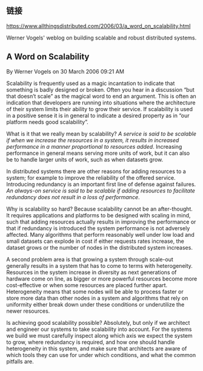 



## 链接

 https://www.allthingsdistributed.com/2006/03/a_word_on_scalability.html

Werner Vogels' weblog on building scalable and robust distributed systems.

## A Word on Scalability

By Werner Vogels on 30 March 2006 09:21 AM

Scalability is frequently used as a magic incantation to indicate that something is badly designed or broken. Often you hear in a discussion “but that doesn’t scale” as the magical word to end an argument. This is often an indication that developers are running into situations where the architecture of their system limits their ability to grow their service. If scalability is used in a positive sense it is in general to indicate a desired property as in “our platform needs good scalability”.

What is it that we really mean by scalability? *A service is said to be scalable if when we increase the resources in a system, it results in increased performance in a manner proportional to resources added*. Increasing performance in general means serving more units of work, but it can also be to handle larger units of work, such as when datasets grow.

In distributed systems there are other reasons for adding resources to a system; for example to improve the reliability of the offered service. Introducing redundancy is an important first line of defense against failures. *An always-on service is said to be scalable if adding resources to facilitate redundancy does not result in a loss of performance*.

Why is scalability so hard? Because scalability cannot be an after-thought. It requires applications and platforms to be designed with scaling in mind, such that adding resources actually results in improving the performance or that if redundancy is introduced the system performance is not adversely affected. Many algorithms that perform reasonably well under low load and small datasets can explode in cost if either requests rates increase, the dataset grows or the number of nodes in the distributed system increases.

A second problem area is that growing a system through scale-out generally results in a system that has to come to terms with heterogeneity. Resources in the system increase in diversity as next generations of hardware come on line, as bigger or more powerful resources become more cost-effective or when some resources are placed further apart. Heterogeneity means that some nodes will be able to process faster or store more data than other nodes in a system and algorithms that rely on uniformity either break down under these conditions or underutilize the newer resources.

Is achieving good scalability possible? Absolutely, but only if we architect and engineer our systems to take scalability into account. For the systems we build we must carefully inspect along which axis we expect the system to grow, where redundancy is required, and how one should handle heterogeneity in this system, and make sure that architects are aware of which tools they can use for under which conditions, and what the common pitfalls are.